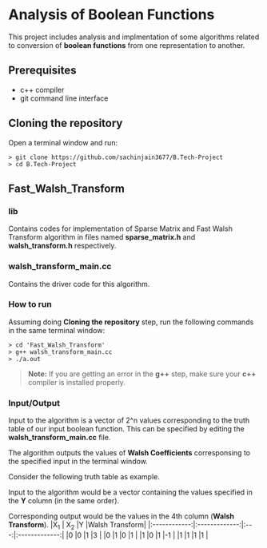 # Analysis of Boolean Functions
This project includes analysis and implmentation of some algorithms related to conversion of **boolean functions** from one representation to another.

## Prerequisites

 - c++ compiler
 - git command line interface

## Cloning the repository
Open a terminal window and run:
```
> git clone https://github.com/sachinjain3677/B.Tech-Project
> cd B.Tech-Project
```

## Fast_Walsh_Transform
### lib 
Contains codes for implementation of Sparse Matrix and Fast Walsh Transform algorithm in files named **sparse_matrix.h** and **walsh_transform.h** respectively.
### walsh_transform_main.cc
Contains the driver code for this algorithm.
### How to run
Assuming doing **Cloning the repository** step, run the following commands in the same terminal window:
```
> cd 'Fast_Walsh_Transform'
> g++ walsh_transform_main.cc
> ./a.out
```
> **Note:** If you are getting an error in the **g++** step, make sure your **c++** compiler is installed properly.

### Input/Output
Input to the algorithm is a vector of 2^n values corresponding to the truth table of our input boolean function. This can be specified by editing the **walsh_transform_main.cc** file.

The algorithm outputs the values of **Walsh Coefficients** corresponsing to the specified input in the terminal window.

Consider the following truth table as example. 

Input to the algorithm would be a vector containing the values specified in the **Y** column (in the same order). 

Corresponding output would be the values in the 4th column (**Walsh Transform**).
|X<sub>1</sub> | X<sub>2</sub> |Y    |Walsh Transform|
|:------------:|:-------------:|:---:|:-------------:|
|0             |0              |1    |3              |
|0             |1              |0    |1              |
|1             |0              |1    |-1             |
|1             |1              |1    |1              |
